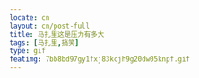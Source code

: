 ```yaml
---
locate: cn
layout: cn/post-full
title: 马扎里这是压力有多大
tags: [马扎里,搞笑]
type: gif
featimg: 7bb8bd97gy1fxj83kcjh9g20dw05knpf.gif
---
```

